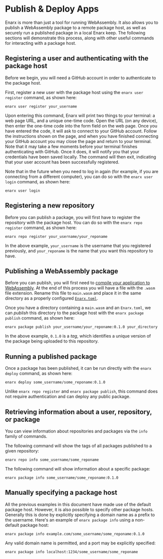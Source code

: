 # Publish & Deploy Apps

Enarx is more than just a tool for running WebAssembly. It also allows you to publish a WebAssembly package to a remote package host, as well as securely run a published package in a local Enarx keep. The following sections will demonstrate this process, along with other useful commands for interacting with a package host.

## Registering a user and authenticating with the package host

Before we begin, you will need a GitHub account in order to authenticate to the package host.

First, register a new user with the package host using the `enarx user register` command, as shown here:

```
enarx user register your_username
```

Upon entering this command, Enarx will print two things to your terminal: a web page URL, and a unique one-time code. Open the URL (on any device), then enter the one-time code into the form field on the web page. Once you have entered the code, it will ask to connect to your GitHub account. Follow the instructions shown on the page, and when you have finished connecting your GitHub account you may close the page and return to your terminal. Note that it may take a few moments before your terminal finishes authenticating with GitHub. Once it does, it will notify you that your credentials have been saved locally. The command will then exit, indicating that your user account has been successfully registered.

Note that in the future when you need to log in again (for example, if you are connecting from a different computer), you can do so with the `enarx user login` command, as shown here:

```
enarx user login
```

## Registering a new repository

Before you can publish a package, you will first have to register the repository with the package host. You can do so with the `enarx repo register` command, as shown here:

```
enarx repo register your_username/your_reponame
```

In the above example, `your_username` is the username that you registered previously, and `your_reponame` is the name that you want this repository to have.

## Publishing a WebAssembly package

Before you can publish, you will first need to [compile your application to WebAssembly](../WebAssembly/Introduction). At the end of this process you will have a file with the `.wasm` file extension. Rename this file to `main.wasm` and place it in the same directory as a properly configured [`Enarx.toml`](Enarx_toml).

Once you have a directory containing a `main.wasm` and an `Enarx.toml`, we can *publish* this directory to the package host with the `enarx package publish` command, as shown here:

```
enarx package publish your_username/your_reponame:0.1.0 your_directory
```

In the above example, `0.1.0` is a *tag*, which identifies a unique version of the package being uploaded to this repository.

## Running a published package

Once a package has been published, it can be run directly with the `enarx deploy` command, as shown here:

```
enarx deploy some_username/some_reponame:0.1.0
```

Unlike `enarx repo register` and `enarx package publish`, this command does not require authentication and can deploy any public package.

## Retrieving information about a user, repository, or package

You can view information about repositories and packages via the `info` family of commands.

The following command will show the tags of all packages published to a given repository:

```
enarx repo info some_username/some_reponame
```

The following command will show information about a specific package:

```
enarx package info some_username/some_reponame:0.1.0
```

## Manually specifying a package host

All the previous examples in this document have made use of the default package host. However, it is also possible to specify other package hosts. Generally this is done by explicitly specifying a domain name as a prefix to the username. Here's an example of `enarx package info` using a non-default package host:

```
enarx package info example.com/some_username/some_reponame:0.1.0
```

Any valid domain name is permitted, and a port may be explicitly specified:

```
enarx package info localhost:1234/some_username/some_reponame
```
